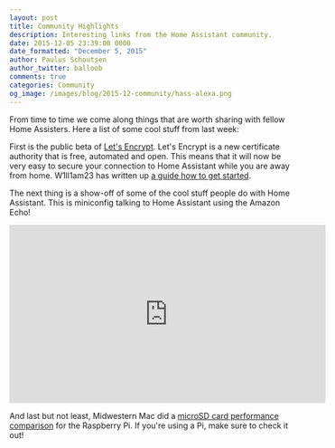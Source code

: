```yaml
---
layout: post
title: Community Highlights
description: Interesting links from the Home Assistant community.
date: 2015-12-05 23:39:00 0000
date_formatted: "December 5, 2015"
author: Paulus Schoutsen
author_twitter: balloob
comments: true
categories: Community
og_image: /images/blog/2015-12-community/hass-alexa.png
---
```


From time to time we come along things that are worth sharing with fellow Home Assisters. Here a list of some cool stuff from last week:

First is the public beta of [Let's Encrypt](https://letsencrypt.org/). Let's Encrypt is a new certificate authority that is free, automated and open. This means that it will now be very easy to secure your connection to Home Assistant while you are away from home. W1ll1am23 has written up [a guide how to get started](https://community.home-assistant.io/t/homeassistant-nginx-ssl-proxy-setup/53).

The next thing is a show-off of some of the cool stuff people do with Home Assistant. This is miniconfig talking to Home Assistant using the Amazon Echo!

<div class='videoWrapper'>
<iframe width="560" height="315" src="https://www.youtube.com/embed/9QQjklnSQKY" frameborder="0" allowfullscreen></iframe>
</div>

And last but not least, Midwestern Mac did a [microSD card performance comparison](http://www.midwesternmac.com/blogs/jeff-geerling/raspberry-pi-microsd-card) for the Raspberry Pi. If you're using a Pi, make sure to check it out!
